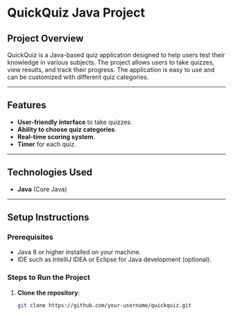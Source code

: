 # **QuickQuiz Java Project**

## **Project Overview**
QuickQuiz is a Java-based quiz application designed to help users test their knowledge in various subjects. The project allows users to take quizzes, view results, and track their progress. The application is easy to use and can be customized with different quiz categories.

---

## **Features**
- **User-friendly interface** to take quizzes.
- **Ability to choose quiz categories**.
- **Real-time scoring system**.
- **Timer** for each quiz.

---

## **Technologies Used**
- **Java** (Core Java)

---

## **Setup Instructions**

### **Prerequisites**
- Java 8 or higher installed on your machine.
- IDE such as IntelliJ IDEA or Eclipse for Java development (optional).

### **Steps to Run the Project**
1. **Clone the repository**:
   ```bash
   git clone https://github.com/your-username/quickquiz.git
